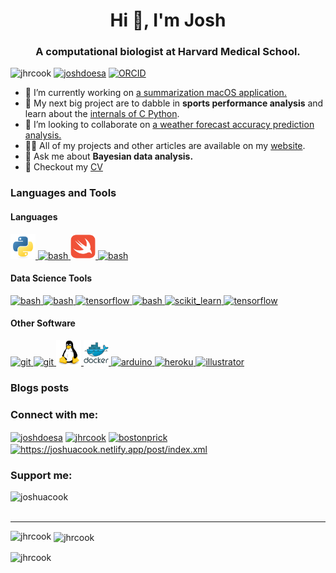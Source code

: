 <h1 align="center">Hi 👋, I'm Josh</h1>
<h3 align="center">A computational biologist at Harvard Medical School.</h3>

<p align="left">
<img src="https://komarev.com/ghpvc/?username=jhrcook&label=Profile%20views&color=0e75b6&style=flat" alt="jhrcook" />
<a href="https://twitter.com/joshdoesa" target="blank"><img src="https://img.shields.io/twitter/follow/joshdoesa?logo=twitter&style=flat" alt="joshdoesa" /></a> 
<a href="https://orcid.org/0000-0001-9815-6879" target="blank"><img src="https://img.shields.io/badge/ORCID-0000--0001--9815--6879-A6CE39?logo=orcid" alt="ORCID" /></a> 
</p>

- 🔭 I’m currently working on [a summarization macOS application.](https://github.com/jhrcook/Brief)
- 🌱 My next big project are to dabble in **sports performance analysis** and learn about the [internals of C Python](https://github.com/jhrcook/cpython).
- 👯 I’m looking to collaborate on [a weather forecast accuracy prediction analysis.](https://github.com/jhrcook/weather-forecast-analysis)
- 👨‍💻 All of my projects and other articles are available on my [website](https://joshuacook.netlify.app).
- 💬 Ask me about **Bayesian data analysis.**
- 📄 Checkout my [CV](https://joshuacook.netlify.app/files/cv.pdf)

<h3 align="left">Languages and Tools</h3>

<h4 align="left">Languages</h4>

<p align="left"> 
<a href="https://www.python.org" target="_blank"> <img src="https://raw.githubusercontent.com/devicons/devicon/master/icons/python/python-original.svg" alt="python" width="40" height="40"/> </a>
<a href="https://cran.r-project.org/index.html" target="_blank"> <img src="https://cran.r-project.org/Rlogo.svg" alt="bash" width="40" height="40"/> </a>
<a href="https://developer.apple.com/swift/" target="_blank"> <img src="https://raw.githubusercontent.com/devicons/devicon/master/icons/swift/swift-original.svg" alt="swift" width="40" height="40"/> </a>
<a href="https://www.gnu.org/software/bash/" target="_blank"> <img src="https://www.vectorlogo.zone/logos/gnu_bash/gnu_bash-icon.svg" alt="bash" width="40" height="40"/> </a>

<h4 align="left">Data Science Tools</h4>

<a href="https://docs.pymc.io" target="_blank"> <img src="https://cdn.rawgit.com/pymc-devs/pymc3/master/docs/logos/svg/PyMC3_banner.svg" alt="bash" height="40"/> </a>
<a href="https://mc-stan.org" target="_blank"> <img src="https://mc-stan.org/images/stan_logo.png" alt="bash" height="40"/> </a><a href="https://jupyter.org" target="_blank"> <img src="https://jupyter.org/assets/main-logo.svg" alt="tensorflow" width="40" height="40"/> </a> 
<a href="https://streamlit.io" target="_blank"> <img src="https://blog.streamlit.io/content/images/size/w1000/2021/03/logomark-color.png" alt="bash" height="30"/> </a>
<a href="https://scikit-learn.org/" target="_blank"> <img src="https://upload.wikimedia.org/wikipedia/commons/0/05/Scikit_learn_logo_small.svg" alt="scikit_learn" height="40"/> </a>
<a href="https://www.tensorflow.org" target="_blank"> <img src="https://www.vectorlogo.zone/logos/tensorflow/tensorflow-icon.svg" alt="tensorflow" width="40" height="40"/> </a> 

<h4 align="left">Other Software</h4>

<a href="https://code.visualstudio.com" target="_blank"> <img src="https://upload.wikimedia.org/wikipedia/commons/thumb/9/9a/Visual_Studio_Code_1.35_icon.svg/300px-Visual_Studio_Code_1.35_icon.svg.png" alt="git" width="40" height="40"/> </a>
<a href="https://git-scm.com/" target="_blank"> <img src="https://www.vectorlogo.zone/logos/git-scm/git-scm-icon.svg" alt="git" width="40" height="40"/> </a>
<a href="https://www.linux.org/" target="_blank"> <img src="https://raw.githubusercontent.com/devicons/devicon/master/icons/linux/linux-original.svg" alt="linux" width="40" height="40"/> </a>
<a href="https://www.docker.com/" target="_blank"> <img src="https://raw.githubusercontent.com/devicons/devicon/master/icons/docker/docker-original-wordmark.svg" alt="docker" width="40" height="40"/> </a>
<a href="https://www.arduino.cc/" target="_blank"> <img src="https://cdn.worldvectorlogo.com/logos/arduino-1.svg" alt="arduino" width="40" height="40"/> </a>
<a href="https://heroku.com" target="_blank"> <img src="https://www.vectorlogo.zone/logos/heroku/heroku-icon.svg" alt="heroku" width="40" height="40"/> </a>
<a href="https://www.adobe.com/in/products/illustrator.html" target="_blank"> <img src="https://www.vectorlogo.zone/logos/adobe_illustrator/adobe_illustrator-icon.svg" alt="illustrator" width="40" height="40"/> </a>
</p>

### Blogs posts

<!-- BLOG-POST-LIST:START -->
<!-- BLOG-POST-LIST:END -->

<h3 align="left">Connect with me:</h3>

<p align="left">
<a href="https://twitter.com/joshdoesa" target="blank"><img align="center" src="https://raw.githubusercontent.com/rahuldkjain/github-profile-readme-generator/master/src/images/icons/Social/twitter.svg" alt="joshdoesa" height="30" width="40" /></a>
<a href="https://dev.to/jhrcook" target="blank"><img align="center" src="https://cdn.jsdelivr.net/npm/simple-icons@3.0.1/icons/dev-dot-to.svg" alt="jhrcook" height="30" width="40" /></a>
<a href="https://instagram.com/bostonprick" target="blank"><img align="center" src="https://raw.githubusercontent.com/rahuldkjain/github-profile-readme-generator/master/src/images/icons/Social/instagram.svg" alt="bostonprick" height="30" width="40" /></a>
<a href="/https://joshuacook.netlify.app/post/index.xml" target="blank"><img align="center" src="https://raw.githubusercontent.com/rahuldkjain/github-profile-readme-generator/master/src/images/icons/Social/rss.svg" alt="https://joshuacook.netlify.app/post/index.xml" height="30" width="40" /></a>
</p>

<h3 align="left">Support me:</h3>

<p><a href="https://www.buymeacoffee.com/joshuacook"> <img align="left" src="https://cdn.buymeacoffee.com/buttons/v2/default-yellow.png" height="40" width="168" alt="joshuacook" /></a></p><br><br>

---

<p><img align="left" src="https://github-readme-stats.vercel.app/api/top-langs?username=jhrcook&show_icons=true&locale=en&layout=compact" alt="jhrcook" /></p>

<p>&nbsp;<img align="center" src="https://github-readme-stats.vercel.app/api?username=jhrcook&show_icons=true&locale=en" alt="jhrcook" /></p>

<p><img align="center" src="https://github-readme-streak-stats.herokuapp.com/?user=jhrcook&" alt="jhrcook" /></p>


